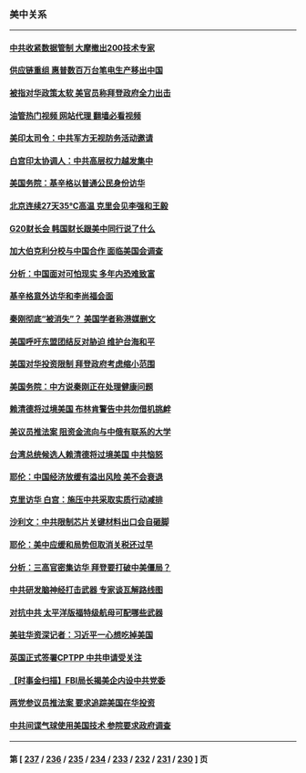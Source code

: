 ### 美中关系
---
#### [中共收紧数据管制 大摩撤出200技术专家](../../pages/nf1412576/n14037498.md?07192045) 
#### [供应链重组 惠普数百万台笔电生产移出中国](../../pages/nf1412576/n14037382.md?07192045) 
#### [被指对华政策太软 美官员称拜登政府全力出击](../../pages/nf1412576/n14037301.md?07192045) 
#### [油管热门视频 网站代理 翻墙必看视频](http://138.2.39.72:81/youtube.html?epic-marker?07192045)
#### [美印太司令：中共军方无视防务活动邀请](../../pages/nf1412576/n14037285.md?07192045) 
#### [白宫印太协调人：中共高层权力越发集中](../../pages/nf1412576/n14036492.md?07192045) 
#### [美国务院：基辛格以普通公民身份访华](../../pages/nf1412576/n14037084.md?07192045) 
#### [北京连续27天35℃高温 克里会见李强和王毅](../../pages/nf1412576/n14037055.md?07192045) 
#### [G20财长会 韩国财长跟美中同行说了什么](../../pages/nf1412576/n14037024.md?07192045) 
#### [加大伯克利分校与中国合作 面临美国会调查](../../pages/nf1412576/n14037012.md?07192045) 
#### [分析：中国面对可怕现实 多年内恐难致富](../../pages/nf1412576/n14036994.md?07192045) 
#### [基辛格意外访华和李尚福会面](../../pages/nf1412576/n14037007.md?07192045) 
#### [秦刚彻底“被消失”？ 美国学者称港媒删文](../../pages/nf1412576/n14036749.md?07192045) 
#### [美国呼吁东盟团结反对胁迫 维护台海和平](../../pages/nf1412576/n14036315.md?07192045) 
#### [美国对华投资限制 拜登政府考虑缩小范围](../../pages/nf1412576/n14036603.md?07192045) 
#### [美国务院：中方说秦刚正在处理健康问题](../../pages/nf1412576/n14036399.md?07192045) 
#### [赖清德将过境美国 布林肯警告中共勿借机挑衅](../../pages/nf1412576/n14036394.md?07192045) 
#### [美议员推法案 阻资金流向与中俄有联系的大学](../../pages/nf1412576/n14036313.md?07192045) 
#### [台湾总统候选人赖清德将过境美国 中共恼怒](../../pages/nf1412576/n14036295.md?07192045) 
#### [耶伦：中国经济放缓有溢出风险 美不会衰退](../../pages/nf1412576/n14036286.md?07192045) 
#### [克里访华 白宫：施压中共采取实质行动减排](../../pages/nf1412576/n14035616.md?07192045) 
#### [沙利文：中共限制芯片关键材料出口会自砸脚](../../pages/nf1412576/n14035489.md?07192045) 
#### [耶伦：美中应缓和局势但取消关税还过早](../../pages/nf1412576/n14035448.md?07192045) 
#### [分析：三高官密集访华 拜登要打破中美僵局？](../../pages/nf1412576/n14035009.md?07192045) 
#### [中共研发脑神经打击武器 专家谈瓦解路线图](../../pages/nf1412576/n14034971.md?07192045) 
#### [对抗中共 太平洋版福特级航母可配哪些武器](../../pages/nf1412576/n14030834.md?07192045) 
#### [美驻华资深记者：习近平一心想吃掉美国](../../pages/nf1412576/n14035088.md?07192045) 
#### [英国正式签署CPTPP 中共申请受关注](../../pages/nf1412576/n14035112.md?07192045) 
#### [【时事金扫描】FBI局长揭美企内设中共党委](../../pages/nf1412576/n14034532.md?07192045) 
#### [两党参议员推法案 要求追踪美国在华投资](../../pages/nf1412576/n14034592.md?07192045) 
#### [中共间谍气球使用美国技术 参院要求政府调查](../../pages/nf1412576/n14034492.md?07192045) 

---
#### 第 [ [237](./237.md?07192045) / [236](./236.md?07192045) / [235](./235.md?07192045) / [234](./234.md?07192045) / [233](./233.md?07192045) / [232](./232.md?07192045) / [231](./231.md?07192045) / [230](./230.md?07192045) ] 页
